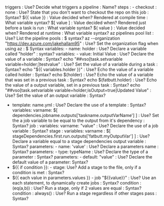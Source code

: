 triggers : Use?	Decide what triggers a pipeline : Name?
steps : - checkout : none : Use?	State that you don't want to checkout the repo on this job : Syntax?
${{ value }} : Value decided when?	Rendered at compile time : What variable syntax?
$[ value ] : Value decided when?	Rendered just before a task is run : What variable syntax?
$( value ) : Value decided when?	Rendered at runtime : What variable syntax?
az pipelines pool list : Use?	List the pipeline pools : $ syntax?
az --organization "https://dev.azure.com/jakehallam95" : Use?	Set the organization flag when using az : $ Syntax
variables: - name: holder : Use?	Declare a variable called "holder" : syntax?
variables: - value: Initial Value : Use?	Declare the value of a variable : Syntax?
echo "##vso[task.setvariable variable=holder;]testvalue" : Use?	Set the value of a variable during a task : Syntax?
echo "${{ variables.holder }}" : Use?	Echo the value of a variable called holder : Syntax?
echo $(holder) : Use?	Echo the value of a variable that was set in a previous task : Syntax?
echo $(fatbutt.holder) : Use?	Echo the value of a output variable, set in a previous task : Syntax?
echo "##vso[task.setvariable variable=holder;isOutput=true]Updated Value" : Use?	Set the value of an output variable : Syntax?
- template: name.yml : Use?	Declare the use of a template : Syntax?
variables: varname: $[ dependencies.jobname.outputs['taskname.outputVarName'] ] : Use?	Set the a job variable to be equal to the output from it's dependency : Syntax?
job : variables: varname: "value" : Use?	Declare the use of a job variable : Syntax?
stage : variables: varname : $[ stageDependencies.first.run.outputs['fatbutt.myOutputVar'] ] : Use?	Declare a variable equal to a stage dependencies output variable : Syntax?
parameters: - name: 'value' : Use?	Declare a parameters name : Syntax?
parameters: - type: typeName : Use?	Declare the type of a parameter : Syntax?
parameters: - default: "value" : Use?	Declare the default value of a parameter: Syntax?
- ${{ if condition }}:  - stage: Use?	Add a stage to the file, only if a condition is met : Syntax?
- ${{ each value in parameters.values }} - job "${{value}}" : Use?	Use an each statement, to dynamically create jobs : Syntax?
condition : (eq(a,b)) : Use?	Run a stage, only if 2 values are equal : Syntax?
condition : always() : Use?	Run a stage regardless if other stages pass : Syntax?

